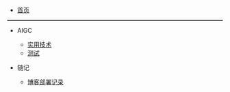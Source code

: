 * [首页](README.md)

<hr style="height:1px;border:none;border-top:1px solid rgba(0,0,0,0.1);">

* AIGC

    * [实用技术](AIGC/实用技术.md)
    * [测试](AIGC/测试.md)

* 随记
  
    * [博客部署记录](随记/博客部署记录.md)

